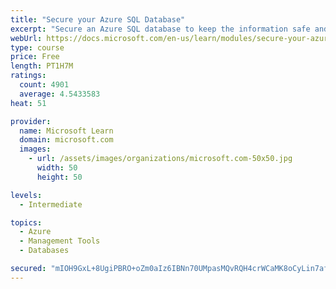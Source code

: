 ```yaml
---
title: "Secure your Azure SQL Database"
excerpt: "Secure an Azure SQL database to keep the information safe and diagnose potential security concerns as they happen."
webUrl: https://docs.microsoft.com/en-us/learn/modules/secure-your-azure-sql-database/
type: course
price: Free
length: PT1H7M
ratings:
  count: 4901
  average: 4.5433583
heat: 51

provider:
  name: Microsoft Learn
  domain: microsoft.com
  images:
    - url: /assets/images/organizations/microsoft.com-50x50.jpg
      width: 50
      height: 50

levels:
  - Intermediate

topics:
  - Azure
  - Management Tools
  - Databases

secured: "mIOH9GxL+8UgiPBRO+oZm0aIz6IBNn70UMpasMQvRQH4crWCaMK8oCyLin7afyMCJua+cWc319TIZq0566xabmdiZplSEBqtxFWKr8rSuyQG2SFqGRDFAZS5MClEf8alC9yp80GlkXey7swoFk2v3dHNmZ1AERs5mhnP0rihH09+VHZcCoaDI1cnbsUPhcAPVxJoQnJ1VSHpq2TagBw5aY2caFQ0zKI8vhge/dTipv59zyUnXyf+Lr8Ly3WcqRijl9gwUHWsBFa3uPO0vpICWrefUnm/9gkNpuhE+/oqu0UvpYzD9yUe5LMJgC9OwizFeSShbs2bpsC1XHdA1uSjkf7t7DNBP7Im0zNIbD6Mx4ZmYxbcnV5kna+BKmnyiweNh9l1nTUkCQB095Z0WD+KOhHl91Uuw+0TMHkq4X9ztLo=;JQm07TDFZAddAp6Lcai3hQ=="
---
```



